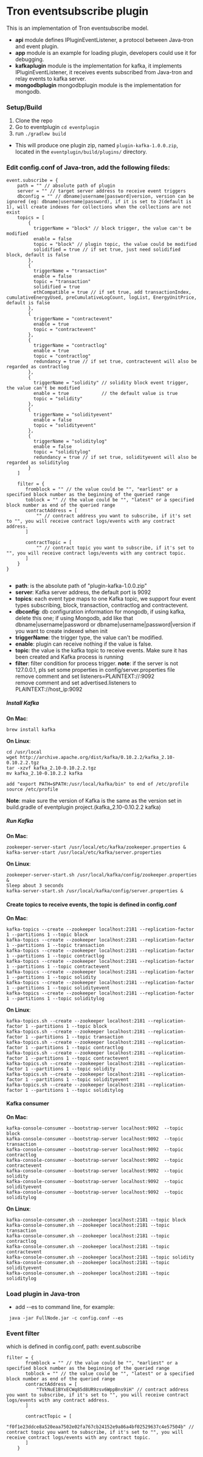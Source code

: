 # Tron eventsubscribe plugin

This is an implementation of Tron eventsubscribe model. 

* **api** module defines IPluginEventListener, a protocol between Java-tron and event plugin. 
* **app** module is an example for loading plugin, developers could use it for debugging.
* **kafkaplugin** module is the implementation for kafka, it implements IPluginEventListener, it receives events subscribed from Java-tron and relay events to kafka server. 
* **mongodbplugin** mongodbplugin module is the implementation for mongodb. 
### Setup/Build

1. Clone the repo
2. Go to eventplugin `cd eventplugin` 
3. run `./gradlew build`

* This will produce one plugin zip, named `plugin-kafka-1.0.0.zip`, located in the `eventplugin/build/plugins/` directory.


### Edit **config.conf** of Java-tron, add the following fileds:
```
event.subscribe = {
    path = "" // absolute path of plugin
    server = "" // target server address to receive event triggers
    dbconfig = "" // dbname|username|password|version, version can be ignored (eg: dbname|username|password), if it is set to 2(default is 1), will create indexes for collections when the collections are not exist
    topics = [
        {
          triggerName = "block" // block trigger, the value can't be modified
          enable = false
          topic = "block" // plugin topic, the value could be modified
          solidified = true // if set true, just need solidified block, default is false
        },
        {
          triggerName = "transaction"
          enable = false
          topic = "transaction"
          solidified = true
          ethCompatible = true // if set true, add transactionIndex, cumulativeEnergyUsed, preCumulativeLogCount, logList, EnergyUnitPrice, default is false
        },
        {
          triggerName = "contractevent"
          enable = true
          topic = "contractevent"
        },
        {
          triggerName = "contractlog"
          enable = true
          topic = "contractlog"
          redundancy = true // if set true, contractevent will also be regarded as contractlog
        },
        {
          triggerName = "solidity" // solidity block event trigger, the value can't be modified
          enable = true            // the default value is true
          topic = "solidity"
        },
        {
          triggerName = "solidityevent"
          enable = false
          topic = "solidityevent"
        },
        {
          triggerName = "soliditylog"
          enable = false
          topic = "soliditylog"
          redundancy = true // if set true, solidityevent will also be regarded as soliditylog
        }
    ]

    filter = {
       fromblock = "" // the value could be "", "earliest" or a specified block number as the beginning of the queried range
       toblock = "" // the value could be "", "latest" or a specified block number as end of the queried range
       contractAddress = [
           "" // contract address you want to subscribe, if it's set to "", you will receive contract logs/events with any contract address.
       ]

       contractTopic = [
           "" // contract topic you want to subscribe, if it's set to "", you will receive contract logs/events with any contract topic.
       ]
    }
}


```
 * **path**: is the absolute path of "plugin-kafka-1.0.0.zip"
 * **server**: Kafka server address, the default port is 9092
 * **topics**: each event type maps to one Kafka topic, we support four event types subscribing, block, transaction, contractlog and contractevent.
 * **dbconfig**: db configuration information for mongodb, if using kafka, delete this one; if using Mongodb, add like that dbname|username|password or dbname|username|password|version if you want to create indexed when init
 * **triggerName**: the trigger type, the value can't be modified.
 * **enable**: plugin can receive nothing if the value is false.
 * **topic**: the value is the kafka topic to receive events. Make sure it has been created and Kafka process is running  
 * **filter**: filter condition for process trigger.
 **note**: if the server is not 127.0.0.1, pls set some properties in config/server.properties file  
           remove comment and set listeners=PLAINTEXT://:9092  
           remove comment and set advertised.listeners to PLAINTEXT://host_ip:9092 

##### Install Kafka
**On Mac**:
```
brew install kafka
```

**On Linux**:
```
cd /usr/local
wget http://archive.apache.org/dist/kafka/0.10.2.2/kafka_2.10-0.10.2.2.tgz
tar -xzvf kafka_2.10-0.10.2.2.tgz 
mv kafka_2.10-0.10.2.2 kafka

add "export PATH=$PATH:/usr/local/kafka/bin" to end of /etc/profile
source /etc/profile

```
**Note**: make sure the version of Kafka is the same as the version set in build.gradle of eventplugin project.(kafka_2.10-0.10.2.2 kafka)

##### Run Kafka
**On Mac**:
```
zookeeper-server-start /usr/local/etc/kafka/zookeeper.properties & kafka-server-start /usr/local/etc/kafka/server.properties
```

**On Linux**:
```
zookeeper-server-start.sh /usr/local/kafka/config/zookeeper.properties &
Sleep about 3 seconds 
kafka-server-start.sh /usr/local/kafka/config/server.properties &
```

#### Create topics to receive events, the topic is defined in config.conf

**On Mac**:
```
kafka-topics --create --zookeeper localhost:2181 --replication-factor 1 --partitions 1 --topic block
kafka-topics --create --zookeeper localhost:2181 --replication-factor 1 --partitions 1 --topic transaction
kafka-topics --create --zookeeper localhost:2181 --replication-factor 1 --partitions 1 --topic contractlog
kafka-topics --create --zookeeper localhost:2181 --replication-factor 1 --partitions 1 --topic contractevent
kafka-topics --create --zookeeper localhost:2181 --replication-factor 1 --partitions 1 --topic solidity
kafka-topics --create --zookeeper localhost:2181 --replication-factor 1 --partitions 1 --topic solidityevent
kafka-topics --create --zookeeper localhost:2181 --replication-factor 1 --partitions 1 --topic soliditylog
```

**On Linux**:
```
kafka-topics.sh --create --zookeeper localhost:2181 --replication-factor 1 --partitions 1 --topic block
kafka-topics.sh --create --zookeeper localhost:2181 --replication-factor 1 --partitions 1 --topic transaction
kafka-topics.sh --create --zookeeper localhost:2181 --replication-factor 1 --partitions 1 --topic contractlog
kafka-topics.sh --create --zookeeper localhost:2181 --replication-factor 1 --partitions 1 --topic contractevent
kafka-topics.sh --create --zookeeper localhost:2181 --replication-factor 1 --partitions 1 --topic solidity
kafka-topics.sh --create --zookeeper localhost:2181 --replication-factor 1 --partitions 1 --topic solidityevent
kafka-topics.sh --create --zookeeper localhost:2181 --replication-factor 1 --partitions 1 --topic soliditylog
```

#### Kafka consumer

**On Mac**:
```
kafka-console-consumer --bootstrap-server localhost:9092  --topic block
kafka-console-consumer --bootstrap-server localhost:9092  --topic transaction
kafka-console-consumer --bootstrap-server localhost:9092  --topic contractlog
kafka-console-consumer --bootstrap-server localhost:9092  --topic contractevent
kafka-console-consumer --bootstrap-server localhost:9092  --topic solidity
kafka-console-consumer --bootstrap-server localhost:9092  --topic solidityevent
kafka-console-consumer --bootstrap-server localhost:9092  --topic soliditylog
```

**On Linux**:
```
kafka-console-consumer.sh --zookeeper localhost:2181 --topic block
kafka-console-consumer.sh --zookeeper localhost:2181 --topic transaction
kafka-console-consumer.sh --zookeeper localhost:2181 --topic contractlog
kafka-console-consumer.sh --zookeeper localhost:2181 --topic contractevent
kafka-console-consumer.sh --zookeeper localhost:2181 --topic solidity
kafka-console-consumer.sh --zookeeper localhost:2181 --topic solidityevent
kafka-console-consumer.sh --zookeeper localhost:2181 --topic soliditylog
```

### Load plugin in Java-tron
* add --es to command line, for example:
```
 java -jar FullNode.jar -c config.conf --es 
```


### Event filter
which is defined in config.conf, path: event.subscribe
```
filter = {
       fromblock = "" // the value could be "", "earliest" or a specified block number as the beginning of the queried range
       toblock = "" // the value could be "", "latest" or a specified block number as end of the queried range
       contractAddress = [
           "TVkNuE1BYxECWq85d8UR9zsv6WppBns9iH" // contract address you want to subscribe, if it's set to "", you will receive contract logs/events with any contract address.
       ]

       contractTopic = [
           "f0f1e23ddce8a520eaa7502e02fa767cb24152e9a86a4bf02529637c4e57504b" // contract topic you want to subscribe, if it's set to "", you will receive contract logs/events with any contract topic.
       ]
    }
```
